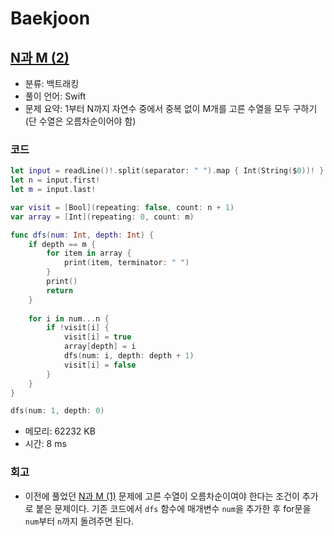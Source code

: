 # Baekjoon

## [N과 M (2)](https://www.acmicpc.net/problem/15650)

* 분류: 백트래킹
* 풀이 언어: Swift
* 문제 요약: 1부터 N까지 자연수 중에서 중복 없이 M개를 고른 수열을 모두 구하기 (단 수열은 오름차순이어야 함)

### 코드

```swift
let input = readLine()!.split(separator: " ").map { Int(String($0))! }
let n = input.first!
let m = input.last!

var visit = [Bool](repeating: false, count: n + 1)
var array = [Int](repeating: 0, count: m)

func dfs(num: Int, depth: Int) {
    if depth == m {
        for item in array {
            print(item, terminator: " ")
        }
        print()
        return
    }
    
    for i in num...n {
        if !visit[i] {
            visit[i] = true
            array[depth] = i
            dfs(num: i, depth: depth + 1)
            visit[i] = false
        }
    }
}

dfs(num: 1, depth: 0)
```

* 메모리: 62232 KB
* 시간: 8 ms

### 회고

* 이전에 풀었던 [N과 M (1)](https://github.com/1song2/algorithm/blob/main/baekjoon/silver3-15649.md) 문제에 고른 수열이 오름차순이여야 한다는 조건이 추가로 붙은 문제이다. 기존 코드에서 `dfs` 함수에 매개변수 `num`을 추가한 후 for문을 `num`부터 `n`까지 돌려주면 된다.